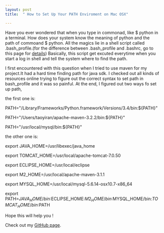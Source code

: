 ```yaml
---
layout: post
title:  " How to Set Up Your PATH Enviroment on Mac OSX"

---
```

Have you ever wondered that when you type in commonad, like $ python in a terminal. How does your system know the meaning of python and the path of commoand $ python. All the magics lie
in a shell script called .bash_profile.(for the
difference between .bash_profile and .bashrc, 
go to this page for [details][detailsurl])
Basically, this script get excuted everytime when you start a log in shell and tell the system
where to find the path. 

I first encountered with this question when I tried
to use maven for my project.It had a hard time finding path for java sdk. I checked out all kinds of resources online trying to figure out the correct syntax to set path in bash_profile and 
it was so painful. At the end, I figured out two
ways fo set up path,

the first one is:

PATH="/Library/Frameworks/Python.framework/Versions/3.4/bin:${PATH}"

PATH="/Users/taoyiran/apache-maven-3.2.2/bin:${PATH}"

PATH="/usr/local/mysql/bin:${PATH}"

the other one is:

export JAVA_HOME=/usr/libexec/java_home

export TOMCAT_HOME=/usr/local/apache-tomcat-7.0.50

export ECLIPSE_HOME=/usr/local/eclipse

export M2_HOME=/usr/local/apache-maven-3.1.1

export MYSQL_HOME=/usr/local/mysql-5.6.14-osx10.7-x86_64

export PATH=$JAVA_HOME/bin:$ECLIPSE_HOME:$M2_HOME/bin:$MYSQL_HOME/bin:$TOMCAT_HOME/bin:$PATH


Hope this will help you !


Check out my [GitHub page][github].

 
[detailsurl]:http://www.joshstaiger.org/archives/2005/07/bash_profile_vs.html
[github]: https://github.com/tyr034


